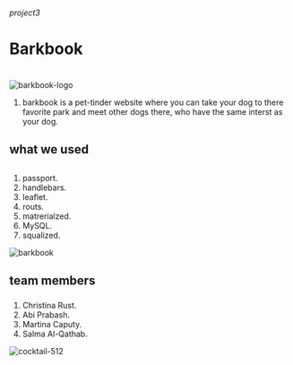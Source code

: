 <h6>project3<h6>

# Barkbook<h1>
![barkbook-logo](https://user-images.githubusercontent.com/34350992/42582898-20698aba-84fe-11e8-8fb2-c4e43bc63c79.png)

1. barkbook is a pet-tinder website where you can take your dog to there favorite park and meet other dogs there, who have the same interst as your dog.
## what we used<h2>
1. passport.
1. handlebars.
1. leaflet.
1. routs.
1. matrerialzed.
1. MySQL.
1. squalized.

![barkbook](https://user-images.githubusercontent.com/34350992/42552670-76bcdbb8-84ab-11e8-9a6d-580b4466d16d.jpg)

## team members<h3>
1. Christina Rust.
1. Abi Prabash.
1. Martina Caputy.
1. Salma Al-Qathab.

![cocktail-512](https://user-images.githubusercontent.com/34350992/42583268-9c771492-84fe-11e8-8f2d-3be72507a08a.png)
